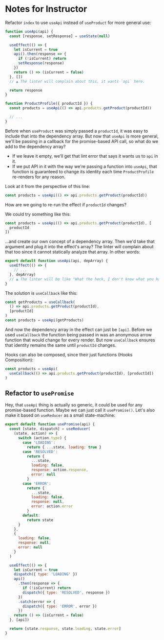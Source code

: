 # Notes for Instructor

Refactor `index` to use `useApi` instead of `useProduct` for more general use:

```js
function useApi(api) {
  const [response, setResponse] = useState(null)

  useEffect(() => {
    let isCurrent = true
    api().then(response => {
      if (!isCurrent) return
      setResponse(response)
    })
    return () => (isCurrent = false)
  }, [])
  // ▲ The linter will complain about this, it wants `api` here.

  return response
}

function ProductProfile({ productId }) {
  const products = useApi(() => api.products.getProduct(productId))

  // ...
}
```

Before when `useProduct` was simply passed a `productId`, it was easy to include that into the dependency array. But now that `useApi` is more general, we'll be passing in a callback for the promise-based API call, so what do we add to the dependency array?

- If we leave it empty, we'll get that lint error that says it wants us to `api` in it.
- If we put API in it with the way we're passing a function into `useApi`, that function is guaranteed to change its identity each time `ProductProfile` re-renders for any reason.

Look at it from the perspective of this line:

```js
const products = useApi(() => api.products.getProduct(productId))
```

How are we going to re-run the effect if `productId` changes?

We could try something like this:

```js
const products = useApi(() => api.products.getProduct(productId), [
  productId
])
```

...and create our own concept of a dependency array. Then we'd take that argument and plug it into the effect's array? The linter will complain about that too since it cannot statically analyze that array. In other words:

```js
export default function useApi(api, depArray) {
  useEffect(() => {
    // ...
  }, depArray)
  // ▲ The linter will be like "What the heck, I don't know what you have in there"
}
```

The solution is `useCallback` like this:

```js
const getProducts = useCallback(
  () => api.products.getProduct(productId),
  [productId]
)
const products = useApi(getProducts)
```

And now the dependency array in the effect can just be `[api]`. Before we used `useCallback` the function being passed in was an anonymous arrow function that would change for every render. But now `useCallback` ensures that identity remains the same until `productId` changes.

Hooks can also be composed, since their just functions (Hooks Composition):

```js
const products = useApi(
  useCallback(() => api.products.getProduct(productId), [productId])
)
```

## Refactor to `usePromise`

Hey, that `useApi` thing is actually so generic, it could be used for any promise-based function. Maybe we can just call it `usePromise()`. Let's also make it based on `useReducer` as a small state-machine:

```js
export default function usePromise(api) {
  const [state, dispatch] = useReducer(
    (state, action) => {
      switch (action.type) {
        case 'LOADING':
          return { ...state, loading: true }
        case 'RESOLVED':
          return {
            ...state,
            loading: false,
            response: action.response,
            error: null
          }
        case 'ERROR':
          return {
            ...state,
            loading: false,
            response: null,
            error: action.error
          }
        default:
          return state
      }
    },
    {
      loading: false,
      response: null,
      error: null
    }
  )

  useEffect(() => {
    let isCurrent = true
    dispatch({ type: 'LOADING' })
    api()
      .then(response => {
        if (!isCurrent) return
        dispatch({ type: 'RESOLVED', response })
      })
      .catch(error => {
        dispatch({ type: 'ERROR', error })
      })
    return () => (isCurrent = false)
  }, [api])

  return [state.response, state.loading, state.error]
}
```
